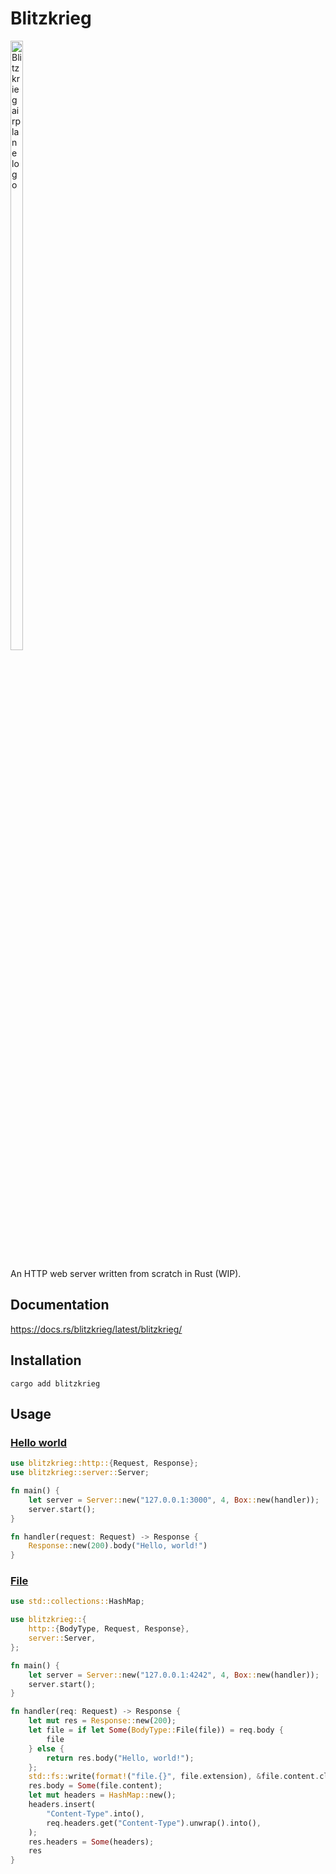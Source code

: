 # Blitzkrieg

<img src="https://cdn-icons-png.flaticon.com/512/3857/3857541.png" style="width: 20%; height: 50%" alt="Blitzkrieg airplane logo">

An HTTP web server written from scratch in Rust (WIP).

## Documentation

https://docs.rs/blitzkrieg/latest/blitzkrieg/

## Installation

`cargo add blitzkrieg`

## Usage

### [Hello world](examples/hello_world.rs)

```rust
use blitzkrieg::http::{Request, Response};
use blitzkrieg::server::Server;

fn main() {
    let server = Server::new("127.0.0.1:3000", 4, Box::new(handler));
    server.start();
}

fn handler(request: Request) -> Response {
    Response::new(200).body("Hello, world!")
}
```

### [File](examples/file.rs)

```rust
use std::collections::HashMap;

use blitzkrieg::{
    http::{BodyType, Request, Response},
    server::Server,
};

fn main() {
    let server = Server::new("127.0.0.1:4242", 4, Box::new(handler));
    server.start();
}

fn handler(req: Request) -> Response {
    let mut res = Response::new(200);
    let file = if let Some(BodyType::File(file)) = req.body {
        file
    } else {
        return res.body("Hello, world!");
    };
    std::fs::write(format!("file.{}", file.extension), &file.content.clone()).unwrap();
    res.body = Some(file.content);
    let mut headers = HashMap::new();
    headers.insert(
        "Content-Type".into(),
        req.headers.get("Content-Type").unwrap().into(),
    );
    res.headers = Some(headers);
    res
}
```
